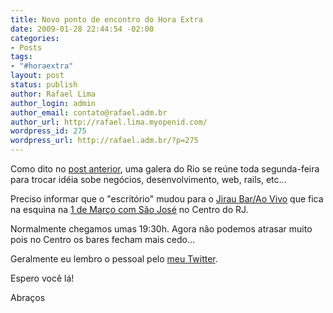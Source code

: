 ```yaml
---
title: Novo ponto de encontro do Hora Extra
date: 2009-01-28 22:44:54 -02:00
categories:
- Posts
tags:
- "#horaextra"
layout: post
status: publish
author: Rafael Lima
author_login: admin
author_email: contato@rafael.adm.br
author_url: http://rafael.lima.myopenid.com/
wordpress_id: 275
wordpress_url: http://rafael.adm.br/?p=275
---
```


Como dito no <a href="http://rafael.adm.br/p/hora-extra-no-leblon/">post anterior</a>, uma galera do Rio se re&uacute;ne toda segunda-feira para trocar id&eacute;ia sobe neg&oacute;cios, desenvolvimento, web, rails, etc...

Preciso informar que o "escrit&oacute;rio" mudou para o <a href="http://www.jiraubar.com.br/">Jirau Bar/Ao Vivo</a> que fica na esquina na <a href="http://www.jiraubar.com.br/comochegar.html">1 de Mar&ccedil;o com S&atilde;o Jos&eacute;</a> no Centro do RJ.

Normalmente chegamos umas 19:30h. Agora n&atilde;o podemos atrasar muito pois no Centro os bares fecham mais cedo...

Geralmente eu lembro o pessoal pelo <a href="http://twitter.com/rafaelp">meu Twitter</a>.

Espero voc&ecirc; l&aacute;!

Abra&ccedil;os

